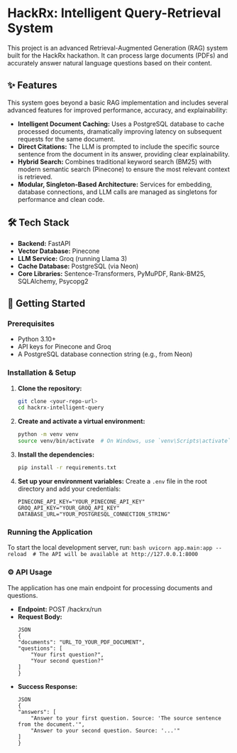 # HackRx: Intelligent Query-Retrieval System

This project is an advanced Retrieval-Augmented Generation (RAG) system built for the HackRx hackathon. It can process large documents (PDFs) and accurately answer natural language questions based on their content.

## ✨ Features

This system goes beyond a basic RAG implementation and includes several advanced features for improved performance, accuracy, and explainability:

-   **Intelligent Document Caching:** Uses a PostgreSQL database to cache processed documents, dramatically improving latency on subsequent requests for the same document.
-   **Direct Citations:** The LLM is prompted to include the specific source sentence from the document in its answer, providing clear explainability.
-   **Hybrid Search:** Combines traditional keyword search (BM25) with modern semantic search (Pinecone) to ensure the most relevant context is retrieved.
-   **Modular, Singleton-Based Architecture:** Services for embedding, database connections, and LLM calls are managed as singletons for performance and clean code.

## 🛠️ Tech Stack

-   **Backend:** FastAPI
-   **Vector Database:** Pinecone
-   **LLM Service:** Groq (running Llama 3)
-   **Cache Database:** PostgreSQL (via Neon)
-   **Core Libraries:** Sentence-Transformers, PyMuPDF, Rank-BM25, SQLAlchemy, Psycopg2

## 🚀 Getting Started

### Prerequisites

-   Python 3.10+
-   API keys for Pinecone and Groq
-   A PostgreSQL database connection string (e.g., from Neon)

### Installation & Setup

1.  **Clone the repository:**
    ```bash
    git clone <your-repo-url>
    cd hackrx-intelligent-query
    ```

2.  **Create and activate a virtual environment:**
    ```bash
    python -m venv venv
    source venv/bin/activate  # On Windows, use `venv\Scripts\activate`
    ```

3.  **Install the dependencies:**
    ```bash
    pip install -r requirements.txt
    ```

4.  **Set up your environment variables:**
    Create a `.env` file in the root directory and add your credentials:
    ```
    PINECONE_API_KEY="YOUR_PINECONE_API_KEY"
    GROQ_API_KEY="YOUR_GROQ_API_KEY"
    DATABASE_URL="YOUR_POSTGRESQL_CONNECTION_STRING"
    ```

### Running the Application

To start the local development server, run:
    ```bash
    uvicorn app.main:app --reload  # The API will be available at http://127.0.0.1:8000
    ```
### ⚙️ API Usage

The application has one main endpoint for processing documents and questions.
- **Endpoint:** POST /hackrx/run
- **Request Body:**
    ```
    JSON
    {
    "documents": "URL_TO_YOUR_PDF_DOCUMENT",
    "questions": [
        "Your first question?",
        "Your second question?"
    ]
    }
    ```
- **Success Response:**
    ```
    JSON
    {
    "answers": [
        "Answer to your first question. Source: 'The source sentence from the document.'",
        "Answer to your second question. Source: '...'"
    ]
    }
     ```

